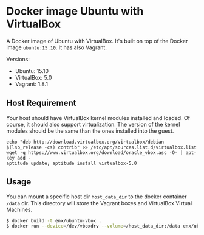 # Docker image Ubuntu with VirtualBox

A Docker image of Ubuntu with VirtualBox. It's built on top of the Docker
image `ubuntu:15.10`. It has also Vagrant.

Versions:

* Ubuntu: 15.10
* VirtualBox: 5.0
* Vagrant: 1.8.1

## Host Requirement

Your host should have VirtualBox kernel modules installed and loaded. Of course,
it should also support virtualization. The version of the kernel modules should
be the same than the ones installed into the guest.

```
echo "deb http://download.virtualbox.org/virtualbox/debian $(lsb_release -cs) contrib" >> /etc/apt/sources.list.d/virtualbox.list
wget -q https://www.virtualbox.org/download/oracle_vbox.asc -O- | apt-key add -
aptitude update; aptitude install virtualbox-5.0
```

## Usage

You can mount a specific host dir `host_data_dir` to the docker container `/data` dir. This directory will store the Vagrant boxes and VirtualBox Virtual Machines.

```bash
$ docker build -t enx/ubuntu-vbox .
$ docker run --device=/dev/vboxdrv --volume=/host_data_dir:/data enx/ubuntu-vbox
```
